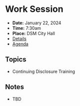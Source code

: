 # Work Session

- **Date:** January 22, 2024
- **Time:** 7:30am
- **Place:** DSM City Hall
- [Details](https://www.dsm.city/citycouncil_detail_T60_R2738.php)
- [Agenda](https://councildocs.dsm.city/agendas/2024/20240122CouncilWorkSession.pdf)

## Topics

- Continuing Disclosure Training 

## Notes

- TBD
